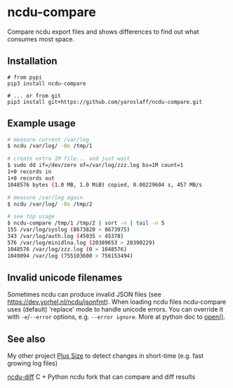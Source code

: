 # ncdu-compare
Compare ncdu export files and shows differences to find out what consumes most space.

## Installation

~~~
# from pypi
pip3 install ncdu-compare

# ... or from git
pip3 install git+https://github.com/yaroslaff/ncdu-compare.git
~~~

## Example usage

~~~bash
# measure current /var/log 
$ ncdu /var/log/ -0o /tmp/1

# create extra 1M file... and just wait
$ sudo dd if=/dev/zero of=/var/log/zzz.log bs=1M count=1
1+0 records in
1+0 records out
1048576 bytes (1.0 MB, 1.0 MiB) copied, 0.00229604 s, 457 MB/s

# measure /var/log again
$ ncdu /var/log/ -0o /tmp/2

# see top usage
$ ncdu-compare /tmp/1 /tmp/2 | sort -n | tail -n 5
155 /var/log/syslog (8673820 > 8673975)
343 /var/log/auth.log (45035 > 45378)
576 /var/log/minidlna.log (20389653 > 20390229)
1048576 /var/log/zzz.log (0 > 1048576)
1049894 /var/log (755103600 > 756153494)
~~~

## Invalid unicode filenames
Sometimes ncdu can produce invalid JSON files (see https://dev.yorhel.nl/ncdu/jsonfmt). When loading ncdu files ncdu-compare uses (default) 'replace' mode to handle unicode errors. You can  override it with `-e`/`--error` options, e.g. `--error ignore`. More at python doc to [open()](https://docs.python.org/3/library/functions.html#open).

## See also

My other project [Plus Size](https://github.com/yaroslaff/pluss) to detect changes in short-time (e.g. fast growing log files)

[ncdu-diff](https://github.com/lilydjwg/ncdu-diff) C + Python ncdu fork that can compare and diff results

